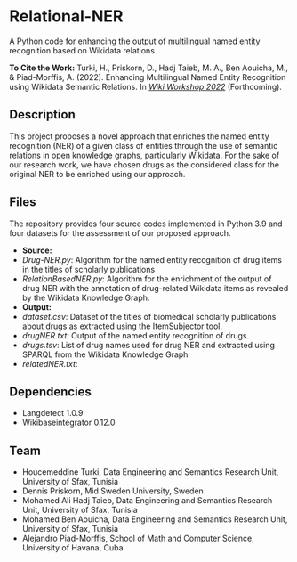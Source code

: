 # Relational-NER
A Python code for enhancing the output of multilingual named entity recognition based on Wikidata relations

**To Cite the Work:** Turki, H., Priskorn, D., Hadj Taieb, M. A., Ben Aouicha, M., & Piad-Morffis, A. (2022). Enhancing Multilingual Named Entity Recognition using Wikidata Semantic Relations. In *[Wiki Workshop 2022](https://wikiworkshop.org/2022/)* (Forthcoming).
## Description
This project proposes a novel approach that enriches the named entity recognition (NER) of a given class of entities through the use of semantic relations in open knowledge graphs, particularly Wikidata. For the sake of our research work, we have chosen drugs as the considered class for the original NER to be enriched using our approach.
## Files
The repository provides four source codes implemented in Python 3.9 and four datasets for the assessment of our proposed approach.
* **Source:**
 * *Drug-NER.py*: Algorithm for the named entity recognition of drug items in the titles of scholarly publications
 * *RelationBasedNER.py*: Algorithm for the enrichment of the output of drug NER with the annotation of drug-related Wikidata items as revealed by the Wikidata Knowledge Graph.
* **Output:**
 * *dataset.csv*: Dataset of the titles of biomedical scholarly publications about drugs as extracted using the ItemSubjector tool.
 * *drugNER.txt*: Output of the named entity recognition of drugs.
 * *drugs.tsv*: List of drug names used for drug NER and extracted using SPARQL from the Wikidata Knowledge Graph.
 * *relatedNER.txt*: 
## Dependencies
* Langdetect 1.0.9
* Wikibaseintegrator 0.12.0
## Team
* Houcemeddine Turki, Data Engineering and Semantics Research Unit, University of Sfax, Tunisia
* Dennis Priskorn, Mid Sweden University, Sweden
* Mohamed Ali Hadj Taieb, Data Engineering and Semantics Research Unit, University of Sfax, Tunisia
* Mohamed Ben Aouicha, Data Engineering and Semantics Research Unit, University of Sfax, Tunisia
* Alejandro Piad-Morffis, School of Math and Computer Science, University of Havana, Cuba
